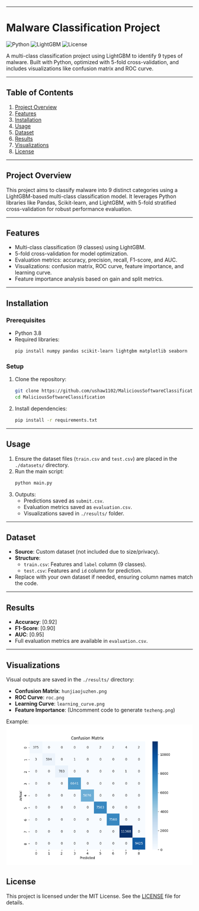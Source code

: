 
---

# Malware Classification Project

![Python](https://img.shields.io/badge/Python-3.x-blue.svg) ![LightGBM](https://img.shields.io/badge/LightGBM-3.x-green.svg) ![License](https://img.shields.io/badge/License-MIT-yellow.svg)

A multi-class classification project using LightGBM to identify 9 types of malware. Built with Python, optimized with 5-fold cross-validation, and includes visualizations like confusion matrix and ROC curve.

---

## Table of Contents
1. [Project Overview](#project-overview)
2. [Features](#features)
3. [Installation](#installation)
4. [Usage](#usage)
5. [Dataset](#dataset)
6. [Results](#results)
7. [Visualizations](#visualizations)
8. [License](#license)

---

## Project Overview
This project aims to classify malware into 9 distinct categories using a LightGBM-based multi-class classification model. It leverages Python libraries like Pandas, Scikit-learn, and LightGBM, with 5-fold stratified cross-validation for robust performance evaluation.

---

## Features
- Multi-class classification (9 classes) using LightGBM.
- 5-fold cross-validation for model optimization.
- Evaluation metrics: accuracy, precision, recall, F1-score, and AUC.
- Visualizations: confusion matrix, ROC curve, feature importance, and learning curve.
- Feature importance analysis based on gain and split metrics.

---

## Installation

### Prerequisites
- Python 3.8
- Required libraries:
  ```bash
  pip install numpy pandas scikit-learn lightgbm matplotlib seaborn
  ```

### Setup
1. Clone the repository:
   ```bash
   git clone https://github.com/ushaw1102/MaliciousSoftwareClassification.git
   cd MaliciousSoftwareClassification
   ```
2. Install dependencies:
   ```bash
   pip install -r requirements.txt
   ```

---

## Usage
1. Ensure the dataset files (`train.csv` and `test.csv`) are placed in the `./datasets/` directory.
2. Run the main script:
   ```bash
   python main.py
   ```
3. Outputs:
   - Predictions saved as `submit.csv`.
   - Evaluation metrics saved as `evaluation.csv`.
   - Visualizations saved in `./results/` folder.

---

## Dataset
- **Source**: Custom dataset (not included due to size/privacy).
- **Structure**:
  - `train.csv`: Features and `label` column (9 classes).
  - `test.csv`: Features and `id` column for prediction.
- Replace with your own dataset if needed, ensuring column names match the code.

---

## Results
- **Accuracy**: [0.92]
- **F1-Score**: [0.90]
- **AUC**: [0.95]
- Full evaluation metrics are available in `evaluation.csv`.

---

## Visualizations
Visual outputs are saved in the `./results/` directory:
- **Confusion Matrix**: `hunjiaojuzhen.png`
- **ROC Curve**: `roc.png`
- **Learning Curve**: `learning_curve.png`
- **Feature Importance**: (Uncomment code to generate `tezheng.png`)

Example:
![Confusion Matrix](./results/hunjiaojuzhen.png)

## License
This project is licensed under the MIT License. See the [LICENSE](./LICENSE) file for details.


